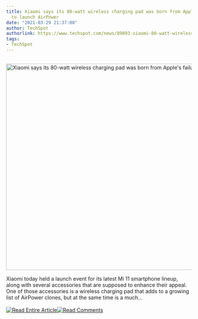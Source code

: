 ```yaml
---
title: Xiaomi says its 80-watt wireless charging pad was born from Apple's failure
  to launch AirPower
date: "2021-03-29 21:37:00"
author: TechSpot
authorlink: https://www.techspot.com/news/89093-xiaomi-80-watt-wireless-charging-pad-born-apple.html
tags:
- TechSpot
---
```

<a href="https://www.techspot.com/news/89093-xiaomi-80-watt-wireless-charging-pad-born-apple.html" target="_blank"><img src="https://static.techspot.com/images2/news/ts3_thumbs/2021/03/2021-03-29-ts3_thumbs-002.jpg" width="800" height="560" style="padding: 15px 0" title="Xiaomi says its 80-watt wireless charging pad was born from Apple's failure to launch AirPower" /></a><br />Xiaomi today held a launch event for its latest Mi 11 smartphone lineup, along with several accessories that are supposed to enhance their appeal. One of those accessories is a wireless charging pad that adds to a growing list of AirPower clones, but at the same time is a much...<br /><br /><a href="https://www.techspot.com/news/89093-xiaomi-80-watt-wireless-charging-pad-born-apple.html"><img src="https://static.techspot.com/images/rss/rss_buttons_01.png" border="0" alt="Read Entire Article" /></a><a href="https://www.techspot.com/news/89093-xiaomi-80-watt-wireless-charging-pad-born-apple.html#comments"><img src="https://static.techspot.com/images/rss/rss_buttons_02.png" border="0" alt="Read Comments" /></a><br /><br />